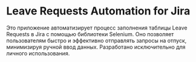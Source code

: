 # Leave Requests Automation for Jira

Это приложение автоматизирует процесс заполнения таблицы Leave Requests в Jira с помощью библиотеки Selenium. Оно позволяет пользователям быстро и эффективно отправлять запросы на отпуск, минимизируя ручной ввод данных.
Разработано исключительно для личного использования.
